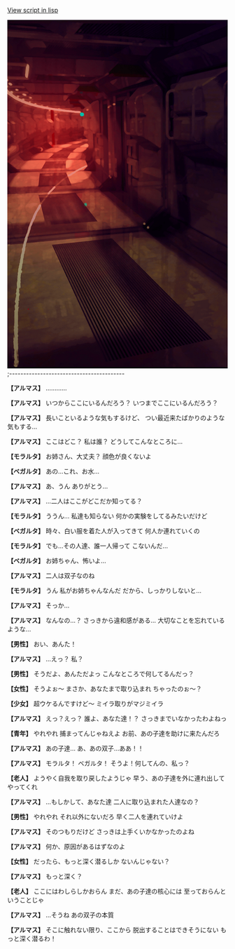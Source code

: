 [View script in lisp](../scripts/101302020.txt)

![red_corridor.png](../images/backgrounds/red_corridor.png)
;-----------------------------------------

**【アルマス】**
…………

**【アルマス】**
いつからここにいるんだろう？
いつまでここにいるんだろう？

**【アルマス】**
長いこといるような気もするけど、
つい最近来たばかりのような
気もする…

**【アルマス】**
ここはどこ？
私は誰？
どうしてこんなところに…

**【モラルタ】**
お姉さん、大丈夫？
顔色が良くないよ

**【ベガルタ】**
あの…これ、お水…

**【アルマス】**
あ、うん
ありがとう…

**【アルマス】**
…二人はここがどこだか知ってる？

**【モラルタ】**
ううん…
私達も知らない
何かの実験をしてるみたいだけど

**【ベガルタ】**
時々、白い服を着た人が入ってきて
何人か連れていくの

**【モラルタ】**
でも…その人達、誰一人帰って
こないんだ…

**【ベガルタ】**
お姉ちゃん、怖いよ…

**【アルマス】**
二人は双子なのね

**【モラルタ】**
うん
私がお姉ちゃんなんだ
だから、しっかりしないと…

**【アルマス】**
そっか…

**【アルマス】**
なんなの…？
さっきから違和感がある…
大切なことを忘れているような…

**【男性】**
おい、あんた！

**【アルマス】**
…えっ？
私？

**【男性】**
そうだよ、あんただよっ
こんなところで何してるんだっ？

**【女性】**
そうよぉ～
まさか、あなたまで取り込まれ
ちゃったのぉ～？

**【少女】**
超ウケるんですけど～
ミイラ取りがマジミイラ

**【アルマス】**
えっ？えっ？
誰よ、あなた達！？
さっきまでいなかったわよねっ

**【青年】**
やれやれ
捕まってんじゃねえよ
お前、あの子達を助けに来たんだろ

**【アルマス】**
あの子達…
あ、あの双子…ああ！！

**【アルマス】**
モラルタ！
ベガルタ！
そうよ！何してんの、私っ？

**【老人】**
ようやく自我を取り戻したようじゃ
早う、あの子達を外に連れ出して
やってくれ

**【アルマス】**
…もしかして、あなた達
二人に取り込まれた人達なの？

**【男性】**
やれやれ
それ以外にないだろ
早く二人を連れていけよ

**【アルマス】**
そのつもりだけど
さっきは上手くいかなかったのよね

**【アルマス】**
何か、原因があるはずなのよ

**【女性】**
だったら、もっと深く潜るしか
ないんじゃない？

**【アルマス】**
もっと深く？

**【老人】**
ここにはわしらしかおらん
まだ、あの子達の核心には
至っておらんということじゃ

**【アルマス】**
…そうね
あの双子の本質

**【アルマス】**
そこに触れない限り、ここから
脱出することはできそうにない
もっと深く潜るわ！
